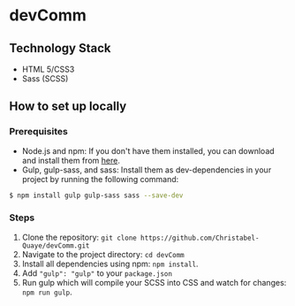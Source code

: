 # devComm

## Technology Stack
- HTML 5/CSS3
- Sass (SCSS)

## How to set up locally

### Prerequisites
- Node.js and npm: If you don't have them installed, you can download and install them from [here](https://nodejs.org/).
- Gulp, gulp-sass, and sass: Install them as dev-dependencies in your project by running the following command:

```sh
$ npm install gulp gulp-sass sass --save-dev
```

### Steps
1. Clone the repository: `git clone https://github.com/Christabel-Quaye/devComm.git`
2. Navigate to the project directory: `cd devComm`
3. Install all dependencies using npm: `npm install`.
4. Add `"gulp": "gulp"` to your `package.json`
5. Run gulp which will compile your SCSS into CSS and watch for changes: `npm run gulp`.